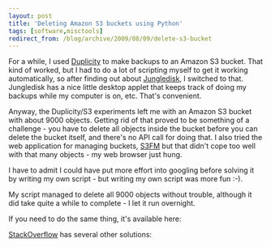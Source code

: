 ```yaml
---
layout: post
title: 'Deleting Amazon S3 buckets using Python'
tags: [software,misctools]
redirect_from: /blog/archive/2009/08/09/delete-s3-bucket
---
```


For a while, I used
[Duplicity](http://rdiff-backup.stanford.edu/duplicity.html) to make
backups to an Amazon S3 bucket. That kind of worked, but I had to do a
lot of scripting myself to get it working automatically, so after
finding out about [Jungledisk](http://www.jungledisk.com/), I switched
to that. Jungledisk has a nice little desktop applet that keeps track of
doing my backups while my computer is on, etc. That's convenient.

Anyway, the Duplicity/S3 experiments left me with an Amazon S3 bucket
with about 9000 objects. Getting rid of that proved to be something of a
challenge - you have to delete all objects inside the bucket before you
can delete the bucket itself, and there's no API call for doing that. I
also tried the web application for managing buckets,
[S3FM](http://s3.amazonaws.com/s3fm/index.html) but that didn't cope too
well with that many objects - my web browser just hung.

I have to admit I could have put more effort into googling before
solving it by writing my own script - but writing my own script was more
fun :-).

My script managed to delete all 9000 objects without trouble, although
it did take quite a while to complete - I let it run overnight.

If you need to do the same thing, it's available here:

[](http://github.com/forsberg/misctools/tree/0d6cbd189b80e52501d94742fa04bba36b7f34a6/S3)

[StackOverflow](http://stackoverflow.com) has several other solutions:
[](http://stackoverflow.com/questions/27267/delete-amazon-s3-buckets)

